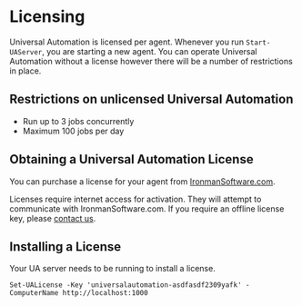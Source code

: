 # Licensing

Universal Automation is licensed per agent. Whenever you run `Start-UAServer`, you are starting a new agent. You can operate Universal Automation without a license however there will be a number of restrictions in place.

## Restrictions on unlicensed Universal Automation

- Run up to 3 jobs concurrently  
- Maximum 100 jobs per day

## Obtaining a Universal Automation License

You can purchase a license for your agent from [IronmanSoftware.com](https://ironmansoftware.com/universal-automation/).

Licenses require internet access for activation. They will attempt to communicate with IronmanSoftware.com. If you require an offline license key, please [contact us](http://ironmansoftware.com/contact-us). 

## Installing a License

Your UA server needs to be running to install a license. 

```text
Set-UALicense -Key 'universalautomation-asdfasdf2309yafk' -ComputerName http://localhost:1000
```

